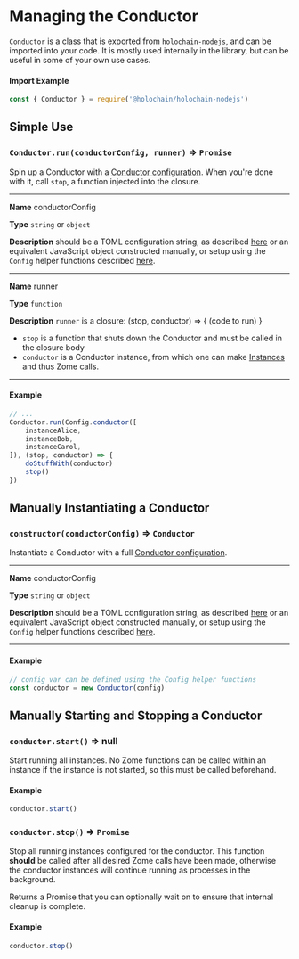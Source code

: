 # Managing the Conductor

`Conductor` is a class that is exported from `holochain-nodejs`, and can be imported into your code.
It is mostly used internally in the library, but can be useful in some of your own use cases.

#### Import Example
```javascript
const { Conductor } = require('@holochain/holochain-nodejs')
```

## Simple Use

### `Conductor.run(conductorConfig, runner)` => `Promise`

Spin up a Conductor with a [Conductor configuration](./testing_configuration.md). When you're done with it, call `stop`, a function injected into the closure.

___
**Name** conductorConfig

**Type** `string` or `object`

**Description** should be a TOML configuration string, as described [here](./configuration_alternatives.md) or an equivalent JavaScript object constructed manually, or setup using the `Config` helper functions described [here](./testing_configuration.md).
___
**Name** runner

**Type** `function`

**Description** `runner` is a closure: (stop, conductor) => { (code to run) }
- `stop` is a function that shuts down the Conductor and must be called in the closure body
- `conductor` is a Conductor instance, from which one can make [Instances](./nodejs_instances.md) and thus Zome calls.
___

#### Example
```javascript
// ...
Conductor.run(Config.conductor([
    instanceAlice,
    instanceBob,
    instanceCarol,
]), (stop, conductor) => {
    doStuffWith(conductor)
    stop()
})
```

## Manually Instantiating a Conductor

### `constructor(conductorConfig)` => `Conductor`

Instantiate a Conductor with a full [Conductor configuration](./testing_configuration.md).

___
**Name** conductorConfig

**Type** `string` or `object`

**Description** should be a TOML configuration string, as described [here](./configuration_alternatives.md) or an equivalent JavaScript object constructed manually, or setup using the `Config` helper functions described [here](./testing_configuration.md).
___

#### Example
```javascript
// config var can be defined using the Config helper functions
const conductor = new Conductor(config)
```

## Manually Starting and Stopping a Conductor

### `conductor.start()` => null

Start running all instances. No Zome functions can be called within an instance if the instance is not started, so this must be called beforehand.

#### Example
```javascript
conductor.start()
```

### `conductor.stop()` => `Promise`

Stop all running instances configured for the conductor. This function **should** be called after all desired Zome calls have been made, otherwise the conductor instances will continue running as processes in the background.

Returns a Promise that you can optionally wait on to ensure that internal cleanup is complete.

#### Example
```javascript
conductor.stop()
```
